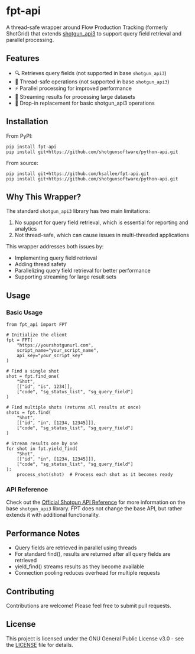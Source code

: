 # fpt-api

A thread-safe wrapper around Flow Production Tracking (formerly ShotGrid) that extends [shotgun_api3](https://github.com/shotgunsoftware/python-api) to support query field retrieval and parallel processing.

## Features

- 🔍 Retrieves query fields (not supported in base `shotgun_api3`)
- 🧵 Thread-safe operations (not supported in base `shotgun_api3`)
- ⚡ Parallel processing for improved performance
- 🔄 Streaming results for processing large datasets
- 🔌 Drop-in replacement for basic shotgun_api3 operations

## Installation

From PyPI:

    pip install fpt-api
    pip install git+https://github.com/shotgunsoftware/python-api.git

From source:

    pip install git+https://github.com/ksallee/fpt-api.git
    pip install git+https://github.com/shotgunsoftware/python-api.git

## Why This Wrapper?

The standard `shotgun_api3` library has two main limitations:
1. No support for query field retrieval, which is essential for reporting and analytics
2. Not thread-safe, which can cause issues in multi-threaded applications

This wrapper addresses both issues by:
- Implementing query field retrieval
- Adding thread safety
- Parallelizing query field retrieval for better performance
- Supporting streaming for large result sets

## Usage

### Basic Usage

    from fpt_api import FPT

    # Initialize the client
    fpt = FPT(
        "https://yourshotgunurl.com",
        script_name="your_script_name",
        api_key="your_script_key"
    )

    # Find a single shot
    shot = fpt.find_one(
        "Shot",
        [["id", "is", 1234]],
        ["code", "sg_status_list", "sg_query_field"]
    )

    # Find multiple shots (returns all results at once)
    shots = fpt.find(
        "Shot",
        [["id", "in", [1234, 12345]]],
        ["code", "sg_status_list", "sg_query_field"]
    )

    # Stream results one by one
    for shot in fpt.yield_find(
        "Shot",
        [["id", "in", [1234, 12345]]],
        ["code", "sg_status_list", "sg_query_field"]
    ):
        process_shot(shot)  # Process each shot as it becomes ready

### API Reference

Check out the [Official Shotgun API Reference](https://developers.shotgridsoftware.com/python-api/reference.html) for more information on the base `shotgun_api3` library.
FPT does not change the base API, but rather extends it with additional functionality.

## Performance Notes

- Query fields are retrieved in parallel using threads
- For standard find(), results are returned after all query fields are retrieved
- yield_find() streams results as they become available
- Connection pooling reduces overhead for multiple requests

## Contributing

Contributions are welcome! Please feel free to submit pull requests.

## License

This project is licensed under the GNU General Public License v3.0 - see the [LICENSE](LICENSE) file for details.